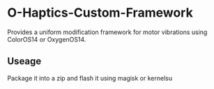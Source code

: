 # O-Haptics-Custom-Framework

Provides a uniform modification framework for motor vibrations using ColorOS14 or OxygenOS14. 

## Useage

Package it into a zip and flash it using magisk or kernelsu
